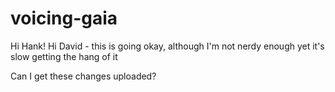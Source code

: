 # voicing-gaia

Hi Hank!
Hi David - this is going okay, although I'm not nerdy enough yet
it's slow getting the hang of it

Can I get these changes uploaded?
